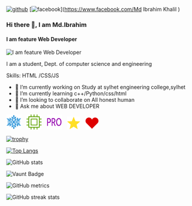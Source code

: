 
[<img src='https://cdn.jsdelivr.net/npm/simple-icons@3.0.1/icons/github.svg' alt='github' height='40'>](https://github.com/mdibrahimkhalil50)  [<img src='https://cdn.jsdelivr.net/npm/simple-icons@3.0.1/icons/facebook.svg' alt='facebook' height='40'>](https://www.facebook.com/Md Ibrahim Khalil )  


### Hi there 👋, I am  Md.Ibrahim
#### I am feature Web Developer
![I am feature Web Developer](https://scontent.fdac3-2.fna.fbcdn.net/v/t39.30808-6/436271052_122143245134227857_1286506695190163338_n.jpg?stp=dst-jpg_p720x720&_nc_cat=106&ccb=1-7&_nc_sid=5f2048&_nc_eui2=AeHTMkDbvbLuPHU58r3gmLwjSJoSobTm3kRImhKhtObeRMnAwUtzr6hMVn-emlsO4cpyvw8_j0g3c87QTtoeXJjf&_nc_ohc=h3YMsJsSbWcQ7kNvgHrZE_I&_nc_zt=23&_nc_ht=scontent.fdac3-2.fna&oh=00_AYDN5Et5Sh0T9p-C5xuWgic9-YW2w4Or25XAyvLPrfBuYA&oe=66502F5E)

I am a student,  Dept. of computer science and engineering

Skills:  HTML /CSS/JS

- 🔭 I’m currently working on Study at sylhet engineering college,sylhet 
- 🌱 I’m currently learning c++/Python/css/html 
- 👯 I’m looking to collaborate on All honest human 
- 💬 Ask me about WEB DEVELOPER 

<a href='https://archiveprogram.github.com/'><img src='https://raw.githubusercontent.com/acervenky/animated-github-badges/master/assets/acbadge.gif' width='40' height='40'></a> <a href='https://docs.github.com/en/developers'><img src='https://raw.githubusercontent.com/acervenky/animated-github-badges/master/assets/devbadge.gif' width='40' height='40'></a> <a href='https://github.com/pricing'><img src='https://raw.githubusercontent.com/acervenky/animated-github-badges/master/assets/pro.gif' width='40' height='40'></a> <a href='https://stars.github.com/'><img src='https://raw.githubusercontent.com/acervenky/animated-github-badges/master/assets/starbadge.gif' width='35' height='35'></a> <a href='https://docs.github.com/en/github/supporting-the-open-source-community-with-github-sponsors'><img src='https://raw.githubusercontent.com/acervenky/animated-github-badges/master/assets/sponsorbadge.gif' width='35' height='35'></a> 

[![trophy](https://github-profile-trophy.vercel.app/?username=mdibrahimkhalil50)](https://github.com/ryo-ma/github-profile-trophy)

[![Top Langs](https://github-readme-stats.vercel.app/api/top-langs/?username=mdibrahimkhalil50)](https://github.com/anuraghazra/github-readme-stats)

![GitHub stats](https://github-readme-stats.vercel.app/api?username=mdibrahimkhalil50&show_icons=true&count_private=true)  

![Vaunt Badge](https://api.vaunt.dev/v1/github/entities/mdibrahimkhalil50/contributions?format=svg&private=true)  

![GitHub metrics](https://metrics.lecoq.io/mdibrahimkhalil50)  

![GitHub streak stats](https://streak-stats.demolab.com/?user=mdibrahimkhalil50)  

